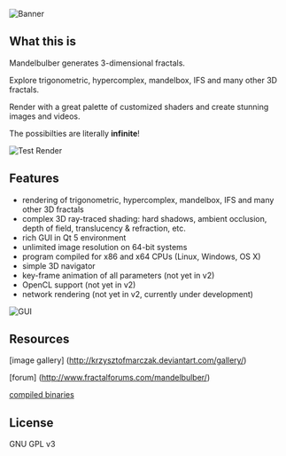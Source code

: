 ![Banner](https://raw.githubusercontent.com/buddhi1980/mandelbulber2/wiki/assets/images/mandelbulberBanner.png)

## What this is

Mandelbulber generates 3-dimensional fractals.

Explore trigonometric, hypercomplex, mandelbox, IFS and many other 3D fractals.

Render with a great palette of customized shaders and create stunning images and videos.

The possibilties are literally **infinite**!

![Test Render](https://raw.githubusercontent.com/buddhi1980/mandelbulber2/wiki/assets/images/mandelbulberTestrender.jpg)

## Features

- rendering of trigonometric, hypercomplex, mandelbox, IFS and many other 3D fractals
- complex 3D ray-traced shading: hard shadows, ambient occlusion, depth of field, translucency & refraction, etc.
- rich GUI in Qt 5 environment
- unlimited image resolution on 64-bit systems
- program compiled for x86 and x64 CPUs (Linux, Windows, OS X)
- simple 3D navigator
- key-frame animation of all parameters (not yet in v2)
- OpenCL support (not yet in v2)
- network rendering (not yet in v2, currently under development)

![GUI](https://raw.githubusercontent.com/buddhi1980/mandelbulber2/wiki/assets/images/mandelbulberGUI.jpg)

## Resources

[image gallery] (http://krzysztofmarczak.deviantart.com/gallery/)

[forum] (http://www.fractalforums.com/mandelbulber/)

[compiled binaries](http://sourceforge.net/projects/mandelbulber/)

## License

GNU GPL v3

